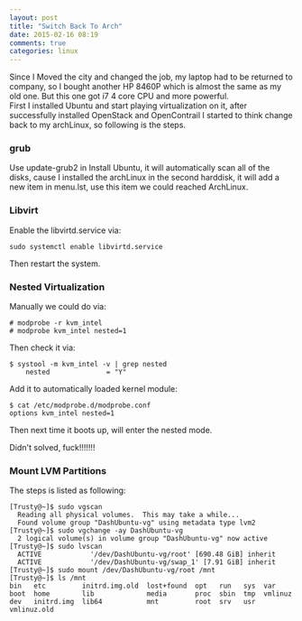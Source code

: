 ```yaml
---
layout: post
title: "Switch Back To Arch"
date: 2015-02-16 08:19
comments: true
categories: linux
---
```

Since I Moved the city and changed the job, my laptop had to be returned to company, so I bought another HP 8460P which is almost the same as my old one. But this one got i7 4 core CPU and more powerful.    
First I installed Ubuntu and start playing virtualization on it, after successfully installed OpenStack and OpenContrail I started to think change back to my archLinux, so following is the steps.     
### grub
Use update-grub2 in Install Ubuntu, it will automatically scan all of the disks, cause I installed the archLinux in the second harddisk, it will add a new item in menu.lst, use this item we could reached ArchLinux.    
### Libvirt
Enable the libvirtd.service via:    

```
sudo systemctl enable libvirtd.service

```
Then restart the system.    
### Nested Virtualization
Manually we could do via:    

```
# modprobe -r kvm_intel
# modprobe kvm_intel nested=1

```
Then check it via:    

```
$ systool -m kvm_intel -v | grep nested
    nested              = "Y"

```
Add it to automatically loaded kernel module:    

```
$ cat /etc/modprobe.d/modprobe.conf
options kvm_intel nested=1

```
Then next time it boots up, will enter the nested mode.    

Didn't solved, fuck!!!!!!!
### Mount LVM Partitions
The steps is listed as following:    

```
[Trusty@~]$ sudo vgscan
  Reading all physical volumes.  This may take a while...
  Found volume group "DashUbuntu-vg" using metadata type lvm2
[Trusty@~]$ sudo vgchange -ay DashUbuntu-vg
  2 logical volume(s) in volume group "DashUbuntu-vg" now active
[Trusty@~]$ sudo lvscan
  ACTIVE            '/dev/DashUbuntu-vg/root' [690.48 GiB] inherit
  ACTIVE            '/dev/DashUbuntu-vg/swap_1' [7.91 GiB] inherit
[Trusty@~]$ sudo mount /dev/DashUbuntu-vg/root /mnt
[Trusty@~]$ ls /mnt
bin   etc         initrd.img.old  lost+found  opt   run   sys  var
boot  home        lib             media       proc  sbin  tmp  vmlinuz
dev   initrd.img  lib64           mnt         root  srv   usr  vmlinuz.old

```
